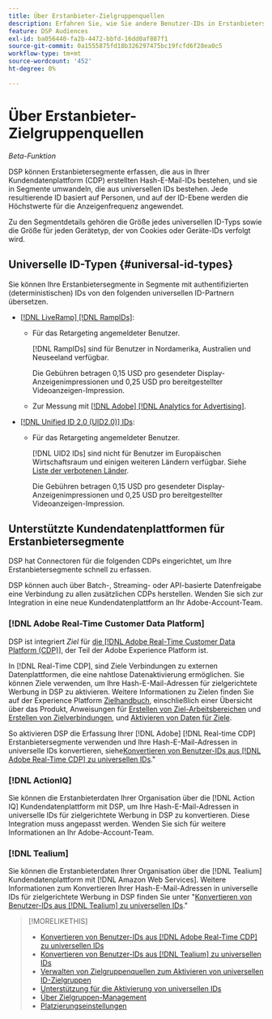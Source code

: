 ```yaml
---
title: Über Erstanbieter-Zielgruppenquellen
description: Erfahren Sie, wie Sie andere Benutzer-IDs in Erstanbietersegmenten in universelle IDs für das Targeting von Cookies konvertieren.
feature: DSP Audiences
exl-id: ba056440-fa2b-4472-bbfd-16dd0af887f1
source-git-commit: 0a1555875fd18b326297475bc19fcfd6f28ea0c5
workflow-type: tm+mt
source-wordcount: '452'
ht-degree: 0%

---
```


# Über Erstanbieter-Zielgruppenquellen

*Beta-Funktion*

DSP können Erstanbietersegmente erfassen, die aus in Ihrer Kundendatenplattform (CDP) erstellten Hash-E-Mail-IDs bestehen, und sie in Segmente umwandeln, die aus universellen IDs bestehen. Jede resultierende ID basiert auf Personen, und auf der ID-Ebene werden die Höchstwerte für die Anzeigenfrequenz angewendet<!-- Move that info. to somewhere else? -->.

Zu den Segmentdetails gehören die Größe jedes universellen ID-Typs sowie die Größe für jeden Gerätetyp, der von Cookies oder Geräte-IDs verfolgt wird.

## Universelle ID-Typen {#universal-id-types}

<!--  Replace below with this once ID5 sources are possible 

Using your first-party data, you can create segments with IDs from the following universal ID partners.

* Authenticated (deterministic) IDs using hashed email addresses:

-->

Sie können Ihre Erstanbietersegmente in Segmente mit authentifizierten (deterministischen) IDs von den folgenden universellen ID-Partnern übersetzen.

* [[!DNL LiveRamp] [!DNL RampIDs]](https://liveramp.com/identity-resolution):

   * Für das Retargeting angemeldeter Benutzer.

     [!DNL RampIDs] sind für Benutzer in Nordamerika, Australien und Neuseeland verfügbar.

     Die Gebühren betragen 0,15 USD pro gesendeter Display-Anzeigenimpressionen und 0,25 USD pro bereitgestellter Videoanzeigen-Impression.

   * Zur Messung mit [[!DNL Adobe] [!DNL Analytics for Advertising]](/help/integrations/analytics/overview.md).

* [[!DNL Unified ID 2.0 (UID2.0)] IDs](https://unifiedid.com):

   * Für das Retargeting angemeldeter Benutzer.

     [!DNL UID2 IDs] sind nicht für Benutzer im Europäischen Wirtschaftsraum und einigen weiteren Ländern verfügbar. Siehe [Liste der verbotenen Länder](/help/policies/universal-id-policy.md#prohibited-countries-uid2).

     Die Gebühren betragen 0,15 USD pro gesendeter Display-Anzeigenimpressionen und 0,25 USD pro bereitgestellter Videoanzeigen-Impression.

<!-- Not yet

* Probabilistic (unauthenticated) IDs using hashed email addresses:

  * [[!DNL ID5] IDs](https://id5.io): For retargeting unauthenticated site traffic, prospecting using third-party data, and measurement for both using [[!DNL Adobe] [!DNL Analytics for Advertising]](/help/integrations/analytics/overview.md). ID5 IDs are available for no fee.

    ID5 creates an ID by stitching together user signals (hashed email address) with various browser signals (such as IP address and timestamp).

    [!DNL Analytics] measurement requires all [prerequisites for implementing [!DNL Analytics for Advertising]](/help/integrations/analytics/prerequisites.md) and the [AMO ID and EF ID in your tracking URLs](/help/integrations/analytics/ids.md). You also must sign an agreement with [!DNL ID5] and set a parameter within your existing JavaScript tracking tags. <!-- Contact your Adobe Account Team for instructions. -->

<!--
    >[!NOTE]
    >
    >Third-party segments from [!DNL Eyeota] may automatically include ID5 IDs, in addition to users tracked by cookies or device IDs. The segment details include the size for each type. The usual usage fee for each segment, which is stated next to the segment name, applies; no additional fees are charged for the ID5 IDs.
-->

## Unterstützte Kundendatenplattformen für Erstanbietersegmente

DSP hat Connectoren für die folgenden CDPs eingerichtet, um Ihre Erstanbietersegmente schnell zu erfassen.

DSP können auch über Batch-, Streaming- oder API-basierte Datenfreigabe eine Verbindung zu allen zusätzlichen CDPs herstellen. Wenden Sie sich zur Integration in eine neue Kundendatenplattform an Ihr Adobe-Account-Team.

### [!DNL Adobe Real-Time Customer Data Platform]

DSP ist integriert *Ziel* für [die [!DNL Adobe Real-Time Customer Data Platform (CDP)]](https://experienceleague.adobe.com/docs/experience-platform/rtcdp/overview.html), der Teil der Adobe Experience Platform ist.

In [!DNL Real-Time CDP], sind Ziele Verbindungen zu externen Datenplattformen, die eine nahtlose Datenaktivierung ermöglichen. Sie können Ziele verwenden, um Ihre Hash-E-Mail-Adressen für zielgerichtete Werbung in DSP zu aktivieren. Weitere Informationen zu Zielen finden Sie auf der Experience Platform [Zielhandbuch](https://experienceleague.adobe.com/docs/experience-platform/destinations/home.html), einschließlich einer Übersicht über das Produkt, Anweisungen für [Erstellen von Ziel-Arbeitsbereichen](https://experienceleague.adobe.com/docs/experience-platform/destinations/ui/destinations-workspace.html) und [Erstellen von Zielverbindungen](https://experienceleague.adobe.com/docs/experience-platform/destinations/ui/connect-destination.html), und [Aktivieren von Daten für Ziele](https://experienceleague.adobe.com/docs/experience-platform/destinations/ui/activate/activate-segment-streaming-destinations.html).

So aktivieren DSP die Erfassung Ihrer [!DNL Adobe] [!DNL Real-time CDP] Erstanbietersegmente verwenden und Ihre Hash-E-Mail-Adressen in universelle IDs konvertieren, siehe[Konvertieren von Benutzer-IDs aus [!DNL Adobe Real-Time CDP] zu universellen IDs](/help/dsp/audiences/sources/source-adobe-rtcdp.md).&quot;

### [!DNL ActionIQ]

Sie können die Erstanbieterdaten Ihrer Organisation über die [!DNL Action IQ] Kundendatenplattform mit DSP, um Ihre Hash-E-Mail-Adressen in universelle IDs für zielgerichtete Werbung in DSP zu konvertieren. Diese Integration muss angepasst werden. Wenden Sie sich für weitere Informationen an Ihr Adobe-Account-Team.

### [!DNL Tealium]

Sie können die Erstanbieterdaten Ihrer Organisation über die [!DNL Tealium] Kundendatenplattform mit [!DNL Amazon Web Services]. Weitere Informationen zum Konvertieren Ihrer Hash-E-Mail-Adressen in universelle IDs für zielgerichtete Werbung in DSP finden Sie unter &quot;[Konvertieren von Benutzer-IDs aus [!DNL Tealium] zu universellen IDs](/help/dsp/audiences/sources/source-tealium.md).&quot;

>[!MORELIKETHIS]
>
>* [Konvertieren von Benutzer-IDs aus [!DNL Adobe Real-Time CDP] zu universellen IDs](/help/dsp/audiences/sources/source-adobe-rtcdp.md)
>* [Konvertieren von Benutzer-IDs aus [!DNL Tealium] zu universellen IDs](/help/dsp/audiences/sources/source-tealium.md)
>* [Verwalten von Zielgruppenquellen zum Aktivieren von universellen ID-Zielgruppen](source-manage.md)
>* [Unterstützung für die Aktivierung von universellen IDs](/help/dsp/audiences/universal-ids.md)
>* [Über Zielgruppen-Management](/help/dsp/audiences/audience-about.md)
>* [Platzierungseinstellungen](/help/dsp/campaign-management/placements/placement-settings.md)

<!--
>* [Convert User IDs from [!DNL Optimizely] to Universal IDs](/help/dsp/audiences/sources/source-optimizely.md)
-->

